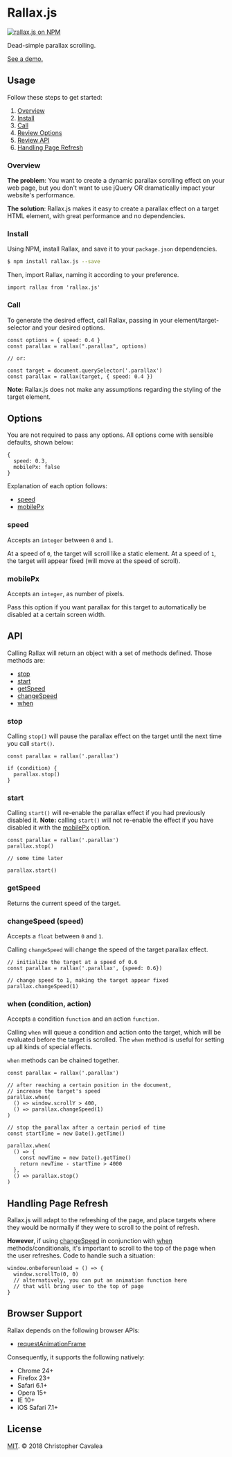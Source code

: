 # Rallax.js

[![rallax.js on NPM](https://img.shields.io/npm/v/rallax.js.svg?style=flat-square)](https://www.npmjs.com/package/rallax.js)

Dead-simple parallax scrolling.

[See a demo.](https://chriscavs.github.io/rallax-demo/)

## Usage

Follow these steps to get started:

1. [Overview](#overview)
2. [Install](#install)
3. [Call](#call)
4. [Review Options](#options)
5. [Review API](#api)
6. [Handling Page Refresh](#handlingPageRefresh)

### Overview

**The problem**: You want to create a dynamic parallax scrolling effect on your web page, but you don't want to use jQuery OR dramatically impact your website's performance.

**The solution**: Rallax.js makes it easy to create a parallax effect on a target HTML element, with great performance and no dependencies.

### Install

Using NPM, install Rallax, and save it to your `package.json` dependencies.

```bash
$ npm install rallax.js --save
```

Then, import Rallax, naming it according to your preference.

```es6
import rallax from 'rallax.js'
```

### Call

To generate the desired effect, call Rallax, passing in your element/target-selector and your desired options.

```es6
const options = { speed: 0.4 }
const parallax = rallax(".parallax", options)

// or:

const target = document.querySelector('.parallax')
const parallax = rallax(target, { speed: 0.4 })
```

**Note**: Rallax.js does not make any assumptions regarding the styling of the target element.

## Options

You are not required to pass any options.  All options come with sensible defaults, shown below:

```es6
{
  speed: 0.3,
  mobilePx: false
}
```

Explanation of each option follows:

* [speed](#speed)
* [mobilePx](#mobilePx)

### speed

Accepts an `integer` between `0` and `1`.

At a speed of `0`, the target will scroll like a static element.
At a speed of `1`, the target will appear fixed (will move at the speed of scroll).

### mobilePx

Accepts an `integer`, as number of pixels.

Pass this option if you want parallax for this target to automatically be disabled at a certain screen width.

## API

Calling Rallax will return an object with a set of methods defined.  Those methods are:

* [stop](#stop)
* [start](#start)
* [getSpeed](#getspeed)
* [changeSpeed](#changeSpeed)
* [when](#when)

### stop

Calling `stop()` will pause the parallax effect on the target until the next time you call `start()`.

```es6
const parallax = rallax('.parallax')

if (condition) {
  parallax.stop()
}
```

### start

Calling `start()` will re-enable the parallax effect if you had previously disabled it.  **Note:** calling `start()` will not re-enable the effect if you have disabled it with the [mobilePx](#mobilePx) option.

```es6
const parallax = rallax('.parallax')
parallax.stop()

// some time later

parallax.start()
```

### getSpeed

Returns the current speed of the target.

### changeSpeed (speed)

Accepts a `float` between `0` and `1`.

Calling `changeSpeed` will change the speed of the target parallax effect.

```es6
// initialize the target at a speed of 0.6
const parallax = rallax('.parallax', {speed: 0.6})

// change speed to 1, making the target appear fixed
parallax.changeSpeed(1)
```

### when (condition, action)

Accepts a condition `function` and an action `function`.

Calling `when` will queue a condition and action onto the target, which will be evaluated before the target is scrolled.  The `when` method is useful for setting up all kinds of special effects.

`when` methods can be chained together.

```es6
const parallax = rallax('.parallax')

// after reaching a certain position in the document, 
// increase the target's speed
parallax.when(
  () => window.scrollY > 400,
  () => parallax.changeSpeed(1)
)

// stop the parallax after a certain period of time
const startTime = new Date().getTime()

parallax.when(
  () => {
    const newTime = new Date().getTime()
    return newTime - startTime > 4000
  },
  () => parallax.stop()
)
```

## Handling Page Refresh

Rallax.js will adapt to the refreshing of the page, and place targets where they would be normally if they were to scroll to the point of refresh.

**However**, if using [changeSpeed](#changeSpeed) in conjunction with [when](#when) methods/conditionals, it's important to scroll to the top of the page when the user refreshes.  Code to handle such a situation:

```es6
window.onbeforeunload = () => {
  window.scrollTo(0, 0)
  // alternatively, you can put an animation function here
  // that will bring user to the top of page
}
```

## Browser Support

Rallax depends on the following browser APIs:

* [requestAnimationFrame](https://developer.mozilla.org/en-US/docs/Web/API/window/requestAnimationFrame)

Consequently, it supports the following natively:

* Chrome 24+
* Firefox 23+
* Safari 6.1+
* Opera 15+
* IE 10+
* iOS Safari 7.1+

## License

[MIT](https://opensource.org/licenses/MIT). © 2018 Christopher Cavalea